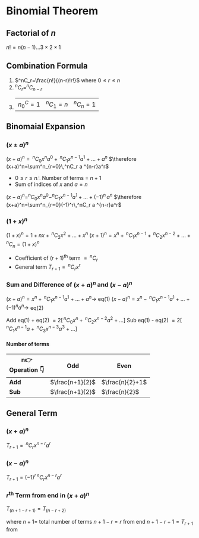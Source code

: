 # Binomial Theorem

## Factorial of $n$

$n!=n(n-1)\dots3\times2\times1$

## Combination Formula

1. $^nC_r=\frac{n!}{(n-r)!r!}$ where $0\le r\le n$
2. $^nC_r=^nC_{n-r}$
3. ||||
   |-|-|-|
   |$n^C_0=1$|$^nC_1=n$|$^nC_n=1$|

## Binomaial Expansion

### $(x\pm a)^n$
$(x+a)^n=\,^nC_0x^na^0+\,^nC_1x^{n-1}a^1+\dots+a^n$
$\therefore (x+a)^n=\sum^n_{r=0}\,^nC_r a ^{n-r}a^r$

- $0\le r \le n \therefore$  Number of terms = $n+1$
- Sum of indices of $x$ and $a=n$

$(x-a)^n=^nC_0x^na^0-^nC_1x^{n-1}a^1+\dots+(-1)^n\,a^n$
$\therefore (x+a)^n=\sum^n_{r=0}(-1)^r\,^nC_r a ^{n-r}a^r$

### $(1+x)^n$

$(1+x)^n=1+nx+\,^nC_2x^2+\dots+x^n$
$(x+1)^n=x^n+\,^{n}C_{1}x^{n-1}+\,^{n}C_{2}x^{n-2}+\dots+\,^{n}C_{n}=(1+x)^n$

- Coefficient of $(r+1)$<sup>th</sup> term $=\,^{n}C_{r}$
- General term $T_{r+1}=\,^{n}C_{r}x^r$

### Sum and Difference of $(x+a)^n$ and $(x-a)^n$

$(x+a)^n=x^n+\,^{n}C_{1}x^{n-1}a^1+\dots+a^n\rightarrow$ eq(1)
$(x-a)^n=x^n-\,^{n}C_{1}x^{n-1}a^1+\dots+(-1)^na^n\rightarrow$ eq(2)

Add eq(1) + eq(2) $=2[\,^{n}C_{0}x^n+\,^{n}C_{2}x^{n-2}a^2+\dots]$
Sub eq(1) - eq(2) $=2[\,^{n}C_{1}x^{n-1}a+\,^{n}C_{3}x^{n-3}a^3+\dots]$

#### Number of terms

|n👉<br>Operation 👇|Odd|Even|
|-|-|-|
|**Add**|$\frac{n+1}{2}$|$\frac{n}{2}+1$|
|**Sub**|$\frac{n+1}{2}$|$\frac{n}{2}$|

## General Term

### $(x+a)^n$

$T_{r+1}=\,^{n}C_{r}x^{n-r}a^r$

### $(x-a)^n$

$T_{r+1}=(-1)^r \,^{n}C_{r}x^{n-r}a^r$

### $r$<sup>th</sup> Term from end in $(x+a)^n$

$T_{(n+1-r+1)}=T_{(n-r+2)}$

where $n+1=$ total number of terms
$n+1-r=r$ from end
$n+1-r+1=T_{r+1}$ from